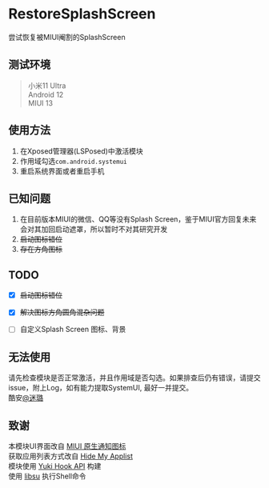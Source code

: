 # RestoreSplashScreen

尝试恢复被MIUI阉割的SplashScreen



## 测试环境

> 小米11 Ultra  
> Android 12  
> MIUI 13



## 使用方法

1. 在Xposed管理器(LSPosed)中激活模块
2. 作用域勾选`com.android.systemui`
3. 重启系统界面或者重启手机



## 已知问题

1. 在目前版本MIUI的微信、QQ等没有Splash Screen，鉴于MIUI官方回复未来会对其加回启动遮罩，所以暂时不对其研究开发
2.  ~~启动图标错位~~
3. ~~存在方角图标~~



## TODO
- [x] ~~启动图标错位~~
- [x] ~~解决图标方角圆角混杂问题~~
- [ ] 自定义Splash Screen 图标、背景



## 无法使用

请先检查模块是否正常激活，并且作用域是否勾选。如果排查后仍有错误，请提交issue，附上Log，如有能力提取SystemUI, 最好一并提交。  
酷安[@迷璐](http://www.coolapk.com/u/1189245)


## 致谢
本模块UI界面改自 [MIUI 原生通知图标](https://github.com/fankes/MIUINativeNotifyIcon)  
获取应用列表方式改自 [Hide My Applist](https://github.com/Dr-TSNG/Hide-My-Applist)  
模块使用 [Yuki Hook API](https://github.com/fankes/YukiHookAPI) 构建  
使用 [libsu](https://github.com/topjohnwu/libsu) 执行Shell命令
